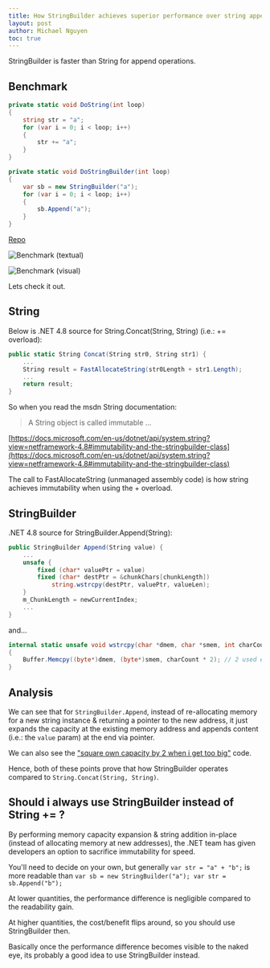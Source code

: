 ```yaml
---
title: How StringBuilder achieves superior performance over string appending
layout: post
author: Michael Nguyen
toc: true
---
```

StringBuilder is faster than String for append operations.

## Benchmark

```c#
private static void DoString(int loop)
{
	string str = "a";
	for (var i = 0; i < loop; i++)
	{
		str += "a";
	}
}
```

```c#
private static void DoStringBuilder(int loop)
{
	var sb = new StringBuilder("a");
	for (var i = 0; i < loop; i++)
	{
		sb.Append("a");
	}
}
```

[Repo](https://github.com/vitawebsitedesign/stringbuilder-string-benchmark)

![Benchmark (textual)](https://raw.githubusercontent.com/vitawebsitedesign/blog/master/assets/string-vs-stringbuilder-benchmark-summary.jpg "Benchmark (textual)")

![Benchmark (visual)](https://raw.githubusercontent.com/vitawebsitedesign/blog/master/assets/string-vs-stringbuilder-benchmark-chart.jpg "Benchmark (visual)")

Lets check it out.

## String
Below is .NET 4.8 source for String.Concat(String, String) (i.e.: += overload):

```c#
public static String Concat(String str0, String str1) {
	...
	String result = FastAllocateString(str0Length + str1.Length);
	...
	return result;
}
```

So when you read the msdn String documentation:

> A String object is called immutable ...

[https://docs.microsoft.com/en-us/dotnet/api/system.string?view=netframework-4.8#immutability-and-the-stringbuilder-class](https://docs.microsoft.com/en-us/dotnet/api/system.string?view=netframework-4.8#immutability-and-the-stringbuilder-class)

The call to FastAllocateString (unmanaged assembly code) is how string achieves immutability when using the + overload.

## StringBuilder
.NET 4.8 source for StringBuilder.Append(String):

```c#
public StringBuilder Append(String value) {
	...
	unsafe {
		fixed (char* valuePtr = value)
		fixed (char* destPtr = &chunkChars[chunkLength])
			string.wstrcpy(destPtr, valuePtr, valueLen);
	}
	m_ChunkLength = newCurrentIndex;
	...
}
```

and...

```c#
internal static unsafe void wstrcpy(char *dmem, char *smem, int charCount)
{
	Buffer.Memcpy((byte*)dmem, (byte*)smem, charCount * 2); // 2 used everywhere instead of sizeof(char)
}
```

## Analysis

We can see that for `StringBuilder.Append`, instead of re-allocating memory for a new string instance & returning a pointer to the new address, it just expands the capacity at the existing memory address and appends content (i.e.: the `value` param) at the end via pointer.

We can also see the ["square own capacity by 2 when i get too big"](https://docs.microsoft.com/en-us/dotnet/api/system.text.stringbuilder?view=netframework-4.8#how-stringbuilder-works) code.

Hence, both of these points prove that how StringBuilder operates compared to `String.Concat(String, String)`.

## Should i always use StringBuilder instead of String += ?
By performing memory capacity expansion & string addition in-place (instead of allocating memory at new addresses), the .NET team has given developers an option to sacrifice immutability for speed.

You'll need to decide on your own, but generally `var str = "a" + "b";` is more readable than `var sb = new StringBuilder("a"); var str = sb.Append("b");`

At lower quantities, the performance difference is negligible compared to the readability gain.

At higher quantities, the cost/benefit flips around, so you should use StringBuilder then.

Basically once the performance difference becomes visible to the naked eye, its probably a good idea to use StringBuilder instead.
